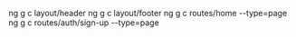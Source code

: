 ng g c layout/header
ng g c layout/footer
ng g c routes/home --type=page
ng g c routes/auth/sign-up --type=page
